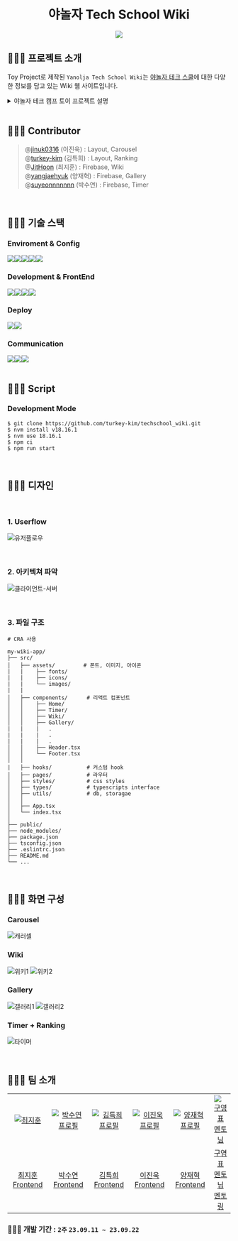 <div align="center">
  <h1>야놀자 Tech School Wiki</h1>
  <img src="https://github.com/turkey-kim/techschool_wiki/assets/101972330/174d1fa7-4522-4ff7-91cd-cadcf49330a5" />
</div>

## 🧑🏻‍💻 프로젝트 소개
Toy Project로 제작된 `Yanolja Tech School Wiki`는 [야놀자 테크 스쿨](https://fastcampus.co.kr/b2g_yanoljatechschool)에 대한 다양한 정보를 담고 있는 Wiki 웹 사이트입니다.

<details>
<summary>야놀자 테크 캠프 토이 프로젝트 설명</summary>

# **📅 직원들을 위한 위키 사이트**

직원들을 위한 위키 사이트를 만들어보세요!
위키 사이트에는 위키 뿐 아니라 여러 기능이 추가되어야 합니다!

### **[과제 수행 및 제출 방법]**

1. 현재 저장소를 로컬에 클론(Clone)합니다.
2. 자신의 팀명으로 브랜치를 생성합니다.(구분 가능하도록 팀명을 꼭 파스칼케이스로 표시하세요, git branch Y_FE_Toy1_Team13)
3. 자신의 팀명 브랜치에서 과제를 수행합니다.
4. 과제 수행이 완료되면, 자신의 팀명 브랜치를 원격 저장소에 푸시(Push)합니다.(main 브랜치에 푸시하지 않도록 꼭 주의하세요, git push origin Y_FE_Toy1_Team13)
5. 저장소에서 main 브랜치를 대상으로 Pull Request 생성하면, 과제 제출이 완료됩니다!(E.g, main <== Y_FE_Toy1_Team13)
6. Pull Request 링크를 LMS로도 제출해 주셔야 합니다.
7. main 혹은 다른 사람의 브랜치로 절대 병합하지 않도록 주의하세요!
8. Pull Request에서 보이는 설명을 다른 사람들이 이해하기 쉽도록 꼼꼼하게 작성하세요!
9. Pull Request에서 과제 제출 후 절대 병합(Merge)하지 않도록 주의하세요!
10. 과제 수행 및 제출 과정에서 문제가 발생한 경우, 바로 담당 멘토나 강사님께 얘기하세요!

### **[필수 구현사항]**

[ ] 문서편집, revision 기능을 제공하여 업무일지를 작성할 수 있는 직원들을 위한 위키사이트 구현(마크다운 형식)  
[ ]  firebase database (Firestore) 이용  
[ ]  모달을 활용한 근무 시간을 표시하는 시계 및 타이머 창 구현  
[ ]  캐러셀을 활용한 회사 공지 페이지  
[ ]  **갤러리 페이지 / 업무일지 페이지 등 메뉴를 필터링 또는 카테고리화 하는 선택바 구현**  
[ ]  netlify 등을 이용한 정적 페이지 배포  
[ ]  TypeScript 사용 필수  
[ ]  과제에 대한 설명을 포함한 `README.md` 파일 작성  
[ ]  팀원별로 구현한 부분 소개  

### **[선택 구현사항]**

[ ]  React 사용은 선택  
[ ]  기타 동작이 완료되기 전에 로딩 애니메이션 구현  
[ ]  페이지네이션  
[ ]  관련된 기타 기능도 고려  
[ ]  eslint 설정, 커밋컨벤션, 문서화 등 팀프로젝트시 필요한 추가 작업들  

</details>

<br/>

## 🧑🏻‍💻 Contributor
> @[jinuk0316](https://github.com/jinuk0316) (이진욱) : Layout, Carousel  
@[turkey-kim](https://github.com/turkey-kim) (김특희) : Layout, Ranking  
@[JitHoon](https://github.com/JitHoon) (최지훈) : Firebase, Wiki  
@[yangjaehyuk](https://github.com/yangjaehyuk) (양재혁) : Firebase, Gallery  
@[suyeonnnnnnn](https://github.com/suyeonnnnnnn) (박수연) : Firebase, Timer  

<br/>

## 🧑🏻‍💻 기술 스택

### Enviroment & Config

<div style="display: flex;">
  <img src="https://img.shields.io/badge/visual studio code-007ACC?style=for-the-badge&logo=visual studio&logoColor=white" />
  <img src="https://img.shields.io/badge/github-181717?style=for-the-badge&logo=github&logoColor=white" />
  <img src="https://img.shields.io/badge/git-F05032?style=for-the-badge&logo=git&logoColor=white" />
  <img src="https://img.shields.io/badge/ESLint-4B3263?style=for-the-badge&logo=eslint&logoColor=white" />
  <img src="https://img.shields.io/badge/npm-CB3837?style=for-the-badge&logo=npm&logoColor=white" />
</div>

### Development & FrontEnd

<div style="display: flex;">
  <img src="https://img.shields.io/badge/html5-%23E34F26.svg?style=for-the-badge&logo=html5&logoColor=white" />
  <img src="https://img.shields.io/badge/css3-1572B6?style=for-the-badge&logo=css3&logoColor=white" />
  <img src="https://img.shields.io/badge/react (CRA)-61DAFB?style=for-the-badge&logo=react&logoColor=black" />
  <img src="https://img.shields.io/badge/typescript-%23007ACC.svg?style=for-the-badge&logo=typescript&logoColor=white" />
</div>
    
### Deploy

<div style="display: flex;">
  <img src="https://img.shields.io/badge/firebase-%23039BE5.svg?style=for-the-badge&logo=firebase" />
  <img src="https://img.shields.io/badge/github actions-%232671E5.svg?style=for-the-badge&logo=githubactions&logoColor=white" />
</div>

### Communication

<div style="display: flex;">
  <img src="https://img.shields.io/badge/jirasoftware-0052CC?style=for-the-badge&logo=jirasoftware&logoColor=white" />
  <img src="https://img.shields.io/badge/notion-000000?style=for-the-badge&logo=notion&logoColor=white" />
  <img src="https://img.shields.io/badge/googlesheets-34A853?style=for-the-badge&logo=googlesheets&logoColor=white" />
</div>

<br/>

## 🧑🏻‍💻 Script

### Development Mode
```
$ git clone https://github.com/turkey-kim/techschool_wiki.git
$ nvm install v18.16.1
$ nvm use 18.16.1
$ npm ci
$ npm run start
```

<br/>

## 🧑🏻‍💻 디자인

<br/>

### 1. Userflow

![유저플로우](https://github.com/turkey-kim/techschool_wiki/assets/101972330/1e1086f4-5a51-4016-b621-5e0558966733)

<br/>

### 2. 아키텍쳐 파악

![클라이언트-서버](https://github.com/turkey-kim/techschool_wiki/assets/101972330/f24ba60a-cbb8-4760-8a9b-f734b4ed8ce5)


<br/>

### 3. 파일 구조

```
# CRA 사용

my-wiki-app/
├── src/
│   ├── assets/         # 폰트, 이미지, 아이콘
|   |    ├── fonts/
|   |    ├── icons/
|   |    └── images/
|   |   
│   ├── components/      # 리액트 컴포넌트
│   │    ├── Home/
│   │    ├── Timer/
│   │    ├── Wiki/
│   │    ├── Gallery/
|   |    |   .
|   |    |   .
|   |    |   .
│   │    ├── Header.tsx
│   │    └── Footer.tsx
│   │ 
|   ├── hooks/           # 커스텀 hook
│   ├── pages/           # 라우터
│   ├── styles/          # css styles
│   ├── types/           # typescripts interface
│   ├── utils/           # db, storagae
│   │ 
│   ├── App.tsx
│   └── index.tsx
│
├── public/
├── node_modules/
├── package.json
├── tsconfig.json
├── .eslintrc.json
├── README.md
└── ...
```

<br/>

## 🧑🏻‍💻 화면 구성

### Carousel
![캐러셀](https://github.com/turkey-kim/techschool_wiki/assets/101972330/d8a43646-4a6a-440f-842f-6f5217b42c11)

### Wiki
![위키1](https://github.com/turkey-kim/techschool_wiki/assets/101972330/a0e55344-ff8e-440c-8883-9b25e93e05ec)
![위키2](https://github.com/turkey-kim/techschool_wiki/assets/101972330/bf339e97-4e6d-4fb5-86bb-cd30afa9d088)

### Gallery
![갤러리1](https://github.com/turkey-kim/techschool_wiki/assets/101972330/2439807e-9457-4f50-9f4f-ac17d2c61a1e)
![갤러리2](https://github.com/turkey-kim/techschool_wiki/assets/101972330/9f19e4bf-7456-416e-a6e9-d090e73ab047)

### Timer + Ranking
![타이머](https://github.com/turkey-kim/techschool_wiki/assets/101972330/7812cc2c-90b6-49d1-b939-22ede5c6c67a)


<br/>

## 🧑🏻‍💻 팀 소개

<table>
  <tr>
    <td align="center" width="150px">
      <a href="https://github.com/JitHoon" target="_blank">
        <img src="https://github.com/JitHoon/Jithoon/assets/101972330/fcb2018b-19eb-4dfe-bd2d-ac7d89e7da9f" alt="최지훈" />
      </a>
    </td>
    <td align="center" width="150px">
      <a href="https://github.com/suyeonnnnnnn" target="_blank">
        <img src="https://github.com/suyeonnnnnnn/Wavve-Clone/assets/92326949/ce3f8e37-81f2-4b91-a396-ccfc95f3e216" alt="박수연 프로필" />
      </a>
    </td>
    <td align="center" width="150px">
      <a href="https://github.com/turkey-kim" target="_blank">
        <img src="https://github.com/turkey-kim/techschool_wiki/assets/83493231/08f53bea-eede-4c8e-9bb6-ab70ebca4eaa" alt="김특희 프로필" />
      </a>
    </td>
    <td align="center" width="150px">
      <a href="https://github.com/jinuk0316" target="_blank">
        <img src="https://user-images.githubusercontent.com/59171592/269468086-d7053b41-da92-4ec8-8cec-15d0f6e70db8.jpeg" alt="이진욱 프로필" />
      </a>
    </td>
    <td align="center" width="150px">
      <a href="https://github.com/yangjaehyuk" target="_blank">
        <img src="https://github.com/yangjaehyuk/2nd-project/assets/37584686/70b60fef-4603-4d39-aafd-166acd4e1030" alt="양재혁 프로필" />
      </a>
    </td>
    <td align="center" width="150px">
      <a href="https://github.com/dobestan" target="_blank">
        <img src="https://ca.slack-edge.com/T057XJP4T34-U05F6EF84G5-0a8c83659882-512" alt="구영표 멘토님" />
      </a>
    </td>
  </tr>
  <tr> 
    <td align="center">
      <a href="https://github.com/JitHoon" target="_blank">
        최지훈<br />
        Frontend
      </a>
    </td>
    <td align="center">
      <a href="https://github.com/suyeonnnnnnn" target="_blank">
        박수연<br />
        Frontend
      </a>
    </td>
    <td align="center">
      <a href="https://github.com/turkey-kim" target="_blank">
        김특희<br />
        Frontend
      </a>
    </td>
    <td align="center">
      <a href="https://github.com/jinuk0316" target="_blank">
        이진욱<br />
        Frontend
      </a>
    </td>
    <td align="center">
      <a href="https://github.com/yangjaehyuk" target="_blank">
        양재혁<br />
        Frontend
      </a>
    </td>
    <td align="center">
      <a href="https://github.com/dobestan" target="_blank">
        구영표 멘토님<br /> 
        멘토링
      </a>
    </td>
  </tr>
</table>

### 🧑🏻‍💻 개발 기간 :  `2주` `23.09.11 ~ 23.09.22`